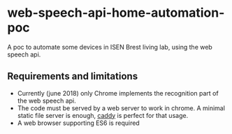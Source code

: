 # web-speech-api-home-automation-poc
A poc to automate some devices in ISEN Brest living lab, using the web speech api.

## Requirements and limitations
* Currently (june 2018) only Chrome implements the recognition part of the web speech api.
* The code must be served by a web server to work in chrome. A minimal static file server is enough, [caddy](https://caddyserver.com/) is perfect for that usage.
* A web browser supporting ES6 is required
